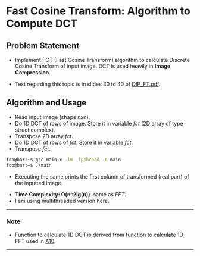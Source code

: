 # Fast Cosine Transform: Algorithm to Compute DCT

## Problem Statement
- Implement FCT (Fast Cosine Transform) algorithm to calculate Discrete Cosine Transform of input image. DCT is used heavily in **Image Compression**.

- Text regarding this topic is in slides 30 to 40 of [DIP_FT.pdf](../A10/DIP_FT.pdf).


## Algorithm and Usage
* Read input image (shape *nxn*).
* Do 1D DCT of rows of image. Store it in variable *fct* (2D array of type struct complex).
* Transpose 2D array *fct*.
* Do 1D DCT of rows of *fct*. Store it in variable *fct*.
* Transpose *fct*. 

```bash
foo@bar:~$ gcc main.c -lm -lpthread -o main
foo@bar:~$ ./main
```
- Executing the same prints the first column of transformed (real part) of the inputted image.
* **Time Complexity: O(n^2lg(n))**. same as *FFT*.
* I am using multithreaded version here.

---
### Note
* Function to calculate 1D DCT is derived from function to calculate 1D FFT used in [A10](../A10/).
---
